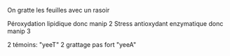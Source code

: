 On gratte les feuilles avec un rasoir

Péroxydation lipidique donc manip 2
Stress antioxydant enzymatique donc manip 3

2 témoins: "yeeT"
2 grattage pas fort "yeeA"
